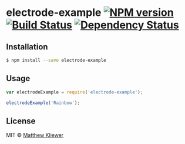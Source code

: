 # electrode-example [![NPM version][npm-image]][npm-url] [![Build Status][travis-image]][travis-url] [![Dependency Status][daviddm-image]][daviddm-url]
> 

## Installation

```sh
$ npm install --save electrode-example
```

## Usage

```js
var electrodeExample = require('electrode-example');

electrodeExample('Rainbow');
```
## License

MIT © [Matthew Kliewer]()


[npm-image]: https://badge.fury.io/js/electrode-example.svg
[npm-url]: https://npmjs.org/package/electrode-example
[travis-image]: https://travis-ci.org//electrode-example.svg?branch=master
[travis-url]: https://travis-ci.org//electrode-example
[daviddm-image]: https://david-dm.org//electrode-example.svg?theme=shields.io
[daviddm-url]: https://david-dm.org//electrode-example
